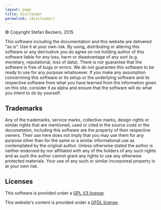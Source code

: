 ```yaml
---
layout: page
title: Disclaimer
permalink: /disclaimer/
---
```



&copy; Copyright Stefan Beckers, 2015

This software including the documentation and this website are delivered "as is". Use it at your own risk. By using, distributing or altering this software or any derrivative you do agree on not holding author of this software liable for any loss, harm or disadvantage of any sort (e.g. monetary, reputational, loss of data). There is nor guarantee that the software is free of bugs or errors. We do not guarantee this software to be ready to use for any purpose whatsoever. If you make any assumption concerninng this software or its setup or the underlying software and its respective software from what you have learned from the information given on this site, consider it as alpha and ensure that the software will do what you intent to do by yourself.




## Trademarks

Any of the trademarks, service marks, collective marks, design rights or similar rights that are mentioned, used or cited in the source code or the documetaton, including this software are the property of their respective owners. Their use here does not imply that you may use them for any purpose other than for the same or a similar informational use as contemplated by the original author. Unless otherwise stated the author is neither endorsed by nor affiliated with any of the holders of any such rights and as such the author cannot grant any rights to use any otherwise protected materials. Your use of any such or similar incorporeal property is at your own risk.

## Licenses

This software is provided under a [GPL V3 license](http://www.gnu.org/licenses/gpl.html).

This website's content is provided under a [GFDL license](https://gnu.org/licenses/fdl.html).


